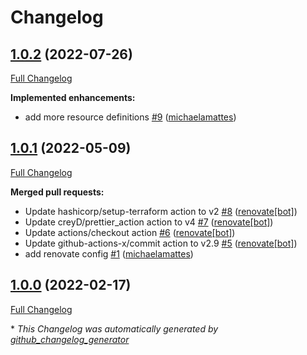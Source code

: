 # Changelog

## [1.0.2](https://github.com/T-Systems-MMS/terraform-kubernetes-kubernetes/tree/1.0.2) (2022-07-26)

[Full Changelog](https://github.com/T-Systems-MMS/terraform-kubernetes-kubernetes/compare/1.0.1...1.0.2)

**Implemented enhancements:**

- add more resource definitions [\#9](https://github.com/T-Systems-MMS/terraform-kubernetes-kubernetes/pull/9) ([michaelamattes](https://github.com/michaelamattes))

## [1.0.1](https://github.com/T-Systems-MMS/terraform-kubernetes-kubernetes/tree/1.0.1) (2022-05-09)

[Full Changelog](https://github.com/T-Systems-MMS/terraform-kubernetes-kubernetes/compare/1.0.0...1.0.1)

**Merged pull requests:**

- Update hashicorp/setup-terraform action to v2 [\#8](https://github.com/T-Systems-MMS/terraform-kubernetes-kubernetes/pull/8) ([renovate[bot]](https://github.com/apps/renovate))
- Update creyD/prettier\_action action to v4 [\#7](https://github.com/T-Systems-MMS/terraform-kubernetes-kubernetes/pull/7) ([renovate[bot]](https://github.com/apps/renovate))
- Update actions/checkout action [\#6](https://github.com/T-Systems-MMS/terraform-kubernetes-kubernetes/pull/6) ([renovate[bot]](https://github.com/apps/renovate))
- Update github-actions-x/commit action to v2.9 [\#5](https://github.com/T-Systems-MMS/terraform-kubernetes-kubernetes/pull/5) ([renovate[bot]](https://github.com/apps/renovate))
- add renovate config [\#1](https://github.com/T-Systems-MMS/terraform-kubernetes-kubernetes/pull/1) ([michaelamattes](https://github.com/michaelamattes))

## [1.0.0](https://github.com/T-Systems-MMS/terraform-kubernetes-kubernetes/tree/1.0.0) (2022-02-17)

[Full Changelog](https://github.com/T-Systems-MMS/terraform-kubernetes-kubernetes/compare/f0dbe4e6ef28775db022cc199c3a7b404b3e65cd...1.0.0)



\* *This Changelog was automatically generated by [github_changelog_generator](https://github.com/github-changelog-generator/github-changelog-generator)*
